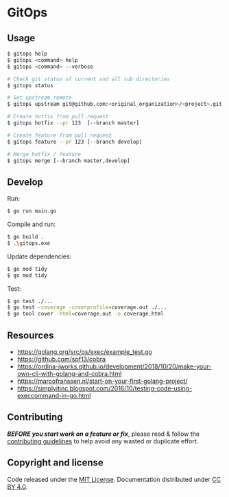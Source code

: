 # GitOps

## Usage

```bash
$ gitops help
$ gitops <command> help
$ gitops <command> --verbose

# Check git status of current and all sub directories
$ gitops status

# Set upstream remote
$ gitops upstream git@github.com:<original_organization>/<project>.git

# Create hotfix from pull request
$ gitops hotfix --pr 123  [--branch master]

# Create feature from pull request
$ gitops feature --pr 123 [--branch develop]

# Merge hotfix / feature
$ gitops merge [--branch master,develop]
```

## Develop

Run:

```bash
$ go run main.go
```

Compile and run:

```bash
$ go build .
$ .\gitops.exe
```

Update dependencies:

```bash
$ go mod tidy
$ go mod tidy
```

Test:

```bash
$ go test ./...
$ go test -coverage -coverprofile=coverage.out ./...
$ go tool cover -html=coverage.out -o coverage.html
```

## Resources

- https://golang.org/src/os/exec/example_test.go
- https://github.com/spf13/cobra
- https://ordina-jworks.github.io/development/2018/10/20/make-your-own-cli-with-golang-and-cobra.html
- https://marcofranssen.nl/start-on-your-first-golang-project/
- https://simplyitinc.blogspot.com/2016/10/testing-code-using-execcommand-in-go.html

## Contributing

***BEFORE you start work on a feature or fix***, please read & follow the
[contributing guidelines](https://github.com/xtreamwayz/.github/blob/master/CONTRIBUTING.md#contributing)
to help avoid any wasted or duplicate effort.

## Copyright and license

Code released under the [MIT License](https://github.com/xtreamwayz/.github/blob/master/LICENSE.md).
Documentation distributed under [CC BY 4.0](https://creativecommons.org/licenses/by/4.0/).
